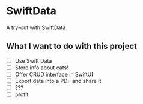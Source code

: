 # SwiftData

A try-out with SwiftData

## What I want to do with this project

- [ ] Use Swift Data
- [ ] Store info about cats!
- [ ] Offer CRUD interface in SwiftUI
- [ ] Export data into a PDF and share it
- [ ] ???
- [ ] profit
